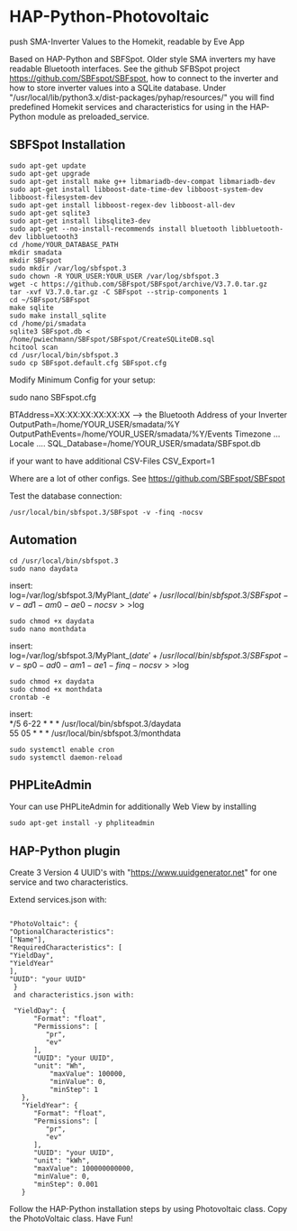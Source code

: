 # HAP-Python-Photovoltaic
push SMA-Inverter Values to the Homekit, readable by Eve App

Based on HAP-Python and SBFSpot.
Older style SMA inverters my have readable Bluetooth interfaces. See the github SFBSpot project <https://github.com/SBFspot/SBFspot>, how to connect to the inverter and how to store inverter values into a SQLite database.
Under "/usr/local/lib/python3.x/dist-packages/pyhap/resources/" you will find predefined Homekit services and characteristics for using in the HAP-Python module as preloaded_service.

## SBFSpot Installation

```#!bash
sudo apt-get update
sudo apt-get upgrade
sudo apt-get install make g++ libmariadb-dev-compat libmariadb-dev
sudo apt-get install libboost-date-time-dev libboost-system-dev libboost-filesystem-dev
sudo apt-get install libboost-regex-dev libboost-all-dev
sudo apt-get sqlite3
sudo apt-get install libsqlite3-dev
sudo apt-get --no-install-recommends install bluetooth libbluetooth-dev libbluetooth3
cd /home/YOUR_DATABASE_PATH
mkdir smadata
mkdir SBFspot
sudo mkdir /var/log/sbfspot.3
sudo chown -R YOUR_USER:YOUR_USER /var/log/sbfspot.3
wget -c https://github.com/SBFspot/SBFspot/archive/V3.7.0.tar.gz
tar -xvf V3.7.0.tar.gz -C SBFspot --strip-components 1
cd ~/SBFspot/SBFspot
make sqlite
sudo make install_sqlite
cd /home/pi/smadata
sqlite3 SBFspot.db < /home/pwiechmann/SBFspot/SBFspot/CreateSQLiteDB.sql
hcitool scan 
cd /usr/local/bin/sbfspot.3
sudo cp SBFspot.default.cfg SBFspot.cfg
```

Modify Minimum Config for your setup:

sudo nano SBFspot.cfg

BTAddress=XX:XX:XX:XX:XX:XX --> the Bluetooth Address of your Inverter
OutputPath=/home/YOUR_USER/smadata/%Y
OutputPathEvents=/home/YOUR_USER/smadata/%Y/Events
Timezone ...
Locale ....
SQL_Database=/home/YOUR_USER/smadata/SBFspot.db

if your want to have additional CSV-Files 
CSV_Export=1

Where are a lot of other configs. See <https://github.com/SBFspot/SBFspot>

Test the database connection:

```#!bash
/usr/local/bin/sbfspot.3/SBFspot -v -finq -nocsv
```

## Automation

```#!bash
cd /usr/local/bin/sbfspot.3
sudo nano daydata
```

insert:  
log=/var/log/sbfspot.3/MyPlant_$(date '+%Y%m%d').log  
/usr/local/bin/sbfspot.3/SBFspot -v -ad1 -am0 -ae0  -nocsv >>$log

```#!bash
sudo chmod +x daydata
sudo nano monthdata
```

insert:  
log=/var/log/sbfspot.3/MyPlant_$(date '+%Y%m').log  
/usr/local/bin/sbfspot.3/SBFspot -v -sp0 -ad0 -am1 -ae1 -finq  -nocsv >>$log

```#!bash
sudo chmod +x daydata
sudo chmod +x monthdata
crontab -e
```

insert:  
*/5 6-22 * * * /usr/local/bin/sbfspot.3/daydata  
55 05 * * * /usr/local/bin/sbfspot.3/monthdata

```#!bash
sudo systemctl enable cron
sudo systemctl daemon-reload
```

## PHPLiteAdmin

Your can use PHPLiteAdmin for additionally Web View by installing 

```#!bash
sudo apt-get install -y phpliteadmin
```

## HAP-Python plugin

Create 3 Version 4 UUID's with "https://www.uuidgenerator.net" for one service and two characteristics. 

Extend services.json with:

```#!/usr/bin/env python3

"PhotoVoltaic": {
"OptionalCharacteristics":
["Name"],
"RequiredCharacteristics": [
"YieldDay",
"YieldYear"
],
"UUID": "your UUID"
 }
 and characteristics.json with:
 
 "YieldDay": {
      "Format": "float",
      "Permissions": [
         "pr",
         "ev"
      ],
      "UUID": "your UUID",
      "unit": "Wh",
          "maxValue": 100000,
          "minValue": 0,
          "minStep": 1
   },
   "YieldYear": {
      "Format": "float",
      "Permissions": [
         "pr",
         "ev"
      ],
      "UUID": "your UUID",
      "unit": "kWh",
      "maxValue": 100000000000,
      "minValue": 0,
      "minStep": 0.001
   }
```
 
 Follow the HAP-Python installation steps by using Photovoltaic class. Copy the PhotoVoltaic class.
 Have Fun!
 